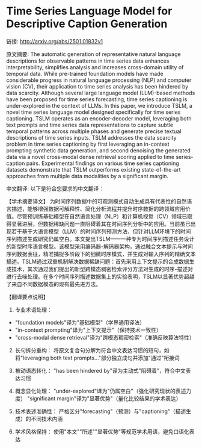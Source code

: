 # Time Series Language Model for Descriptive Caption Generation

链接: http://arxiv.org/abs/2501.01832v1

原文摘要:
The automatic generation of representative natural language descriptions for
observable patterns in time series data enhances interpretability, simplifies
analysis and increases cross-domain utility of temporal data. While pre-trained
foundation models have made considerable progress in natural language
processing (NLP) and computer vision (CV), their application to time series
analysis has been hindered by data scarcity. Although several large language
model (LLM)-based methods have been proposed for time series forecasting, time
series captioning is under-explored in the context of LLMs. In this paper, we
introduce TSLM, a novel time series language model designed specifically for
time series captioning. TSLM operates as an encoder-decoder model, leveraging
both text prompts and time series data representations to capture subtle
temporal patterns across multiple phases and generate precise textual
descriptions of time series inputs. TSLM addresses the data scarcity problem in
time series captioning by first leveraging an in-context prompting synthetic
data generation, and second denoising the generated data via a novel
cross-modal dense retrieval scoring applied to time series-caption pairs.
Experimental findings on various time series captioning datasets demonstrate
that TSLM outperforms existing state-of-the-art approaches from multiple data
modalities by a significant margin.

中文翻译:
以下是符合您要求的中文翻译：

【学术摘要译文】
为时间序列数据中的可观测模式自动生成具有代表性的自然语言描述，能够增强数据可解释性、简化分析流程并提升时序数据的跨领域应用价值。尽管预训练基础模型在自然语言处理（NLP）和计算机视觉（CV）领域已取得显著进展，但数据稀缺问题一直阻碍着其在时间序列分析中的应用。当前虽已出现若干基于大语言模型（LLM）的时间序列预测方法，但针对LLM环境下的时间序列描述生成研究仍属空白。本文提出TSLM——一种专为时间序列描述任务设计的新型时序语言模型。该模型采用编码器-解码器架构，通过融合文本提示与时间序列数据表征，精准捕捉多阶段下的细微时序模式，并生成对输入序列的精确文本描述。TSLM通过双重机制解决数据稀缺问题：首先采用上下文提示的合成数据生成技术，其次通过我们提出的新型跨模态稠密检索评分方法对生成的时序-描述对进行去噪处理。在多个时间序列描述数据集上的实验表明，TSLM以显著优势超越了来自不同数据模态的现有最先进方法。

【翻译要点说明】
1. 专业术语处理：
- "foundation models"译为"基础模型"（学界通用译法）
- "in-context prompting"译为"上下文提示"（保持技术一致性）
- "cross-modal dense retrieval"译为"跨模态稠密检索"（准确反映算法特性）

2. 长句拆分重构：
将原文复合句分解为符合中文表达习惯的短句，如将"leveraging both text prompts..."部分独立成句并添加"通过"衔接词

3. 被动语态转化：
"has been hindered by"译为主动式"阻碍着"，符合中文表达习惯

4. 概念显化处理：
"under-explored"译为"仍属空白"（强化研究现状的表述力度）
"significant margin"译为"显著优势"（量化比较结果的学术表达）

5. 技术表述准确性：
严格区分"forecasting"（预测）与"captioning"（描述生成）的不同技术内涵

6. 学术风格保持：
使用"本文""所述""显著优势"等规范学术用语，避免口语化表达
